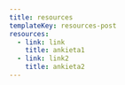 ```yaml
---
title: resources
templateKey: resources-post
resources:
  - link: link
    title: ankieta1
  - link: link2
    title: ankieta2
---
```


